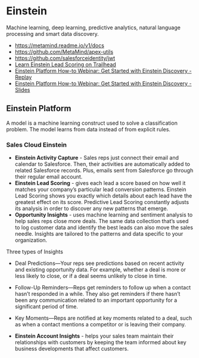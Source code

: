 # Einstein
Machine learning, deep learning, predictive analytics, natural language processing and smart data discovery.
* https://metamind.readme.io/v1/docs
* https://github.com/MetaMind/apex-utils
* https://github.com/salesforceidentity/jwt
* [Learn Einstein Lead Scoring on Trailhead](https://developer.salesforce.com/promotions/orgs/einsteinleadscoring)
* [Einstein Platform How-to Webinar: Get Started with Einstein Discovery - Replay](http://salesforce.vidyard.com/watch/ozCijf3M5yAjZk9QJ9A5Pg)
* [Einstein Platform How-to Webinar: Get Started with Einstein Discovery - Slides](https://success.salesforce.com/0693A000007SadUQAS)

## Einstein Platform

A model is a machine learning construct used to solve a classification problem.  The model learns from data instead of from explicit rules.  


### Sales Cloud Einstein
 * __Einstein Activity Capture__ - Sales reps just connect their email and calendar to Salesforce. Then, their activities are automatically added to related Salesforce records. Plus, emails sent from Salesforce go through their regular email account.
 * __Einstein Lead Scoring__ - gives each lead a score based on how well it matches your company’s particular lead conversion patterns.  Einstein Lead Scoring shows you exactly which details about each lead have the greatest effect on its score.  Predictive Lead Scoring constantly adjusts its analysis in order to discover any new patterns that emerge.
 * __Opportunity Insights__ - uses machine learning and sentiment analysis to help sales reps close more deals. The same data collection that’s used to log customer data and identify the best leads can also move the sales needle. Insights are tailored to the patterns and data specific to your organization.

  Three types of Insights
  * Deal Predictions—Your reps see predictions based on recent activity and existing opportunity data. For example, whether a deal is more or less likely to close, or if a deal seems unlikely to close in time.
  * Follow-Up Reminders—Reps get reminders to follow up when a contact hasn’t responded in a while. They also get reminders if there hasn’t been any communication related to an important opportunity for a significant period of time.
  * Key Moments—Reps are notified at key moments related to a deal, such as when a contact mentions a competitor or is leaving their company.

 * __Einstein Account Insights__ - helps your sales team maintain their relationships with customers by keeping the team informed about key business developments that affect customers. 
